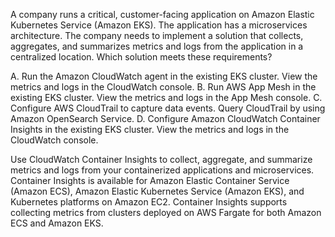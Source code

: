 A company runs a critical, customer-facing application on Amazon Elastic Kubernetes Service (Amazon EKS). The application has a microservices architecture. The company needs to implement a solution that collects, aggregates, and summarizes metrics and logs from the application in a centralized location. Which solution meets these requirements? 

A. Run the Amazon CloudWatch agent in the existing EKS cluster. View the metrics and logs in the CloudWatch console. 
B. Run AWS App Mesh in the existing EKS cluster. View the metrics and logs in the App Mesh console. 
C. Configure AWS CloudTrail to capture data events. Query CloudTrail by using Amazon OpenSearch Service. 
D. Configure Amazon CloudWatch Container Insights in the existing EKS cluster. View the metrics and logs in the CloudWatch console.

Use CloudWatch Container Insights to collect, aggregate, and summarize metrics and logs from your containerized applications and microservices. Container Insights is available for Amazon Elastic Container Service (Amazon ECS), Amazon Elastic Kubernetes Service (Amazon EKS), and Kubernetes platforms on Amazon EC2. Container Insights supports collecting metrics from clusters deployed on AWS Fargate for both Amazon ECS and Amazon EKS.